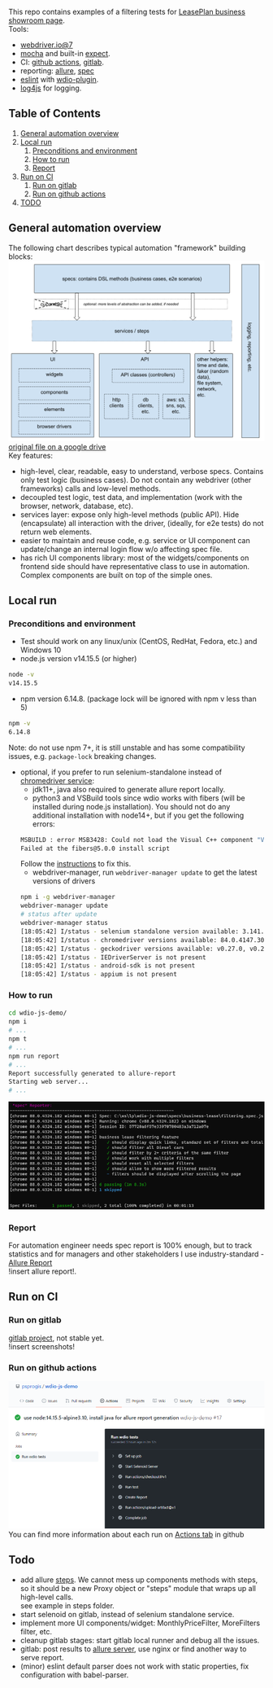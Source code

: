This repo contains examples of a filtering tests for [LeasePlan business showroom page](https://www.leaseplan.com/en-be/business/showroom/).  
Tools:
- [webdriver.io@7](https://webdriver.io/)
- [mocha](https://mochajs.org/) and built-in [expect](https://webdriver.io/docs/api/expect-webdriverio/).
- CI: [github actions](https://github.com/features/actions), [gitlab](https://gitlab.com/).
- reporting: [allure](http://allure.qatools.ru/), [spec](https://webdriver.io/docs/spec-reporter)
- [eslint](https://eslint.org/) with [wdio-plugin](https://www.npmjs.com/package/eslint-plugin-wdio).  
- [log4js](https://log4js-node.github.io/log4js-node/) for logging.

## Table of Contents
1. [General automation overview](#general-automation-overview)
2. [Local run](#local-run)
    1. [Preconditions and environment](#preconditions-and-environment)
    2. [How to run](#how-to-run)
    3. [Report](#report)   
3. [Run on CI](#run-on-ci)
    1. [Run on gitlab](#run-on-gitlab)
    2. [Run on github actions](#run-on-github-actions)
5. [TODO](#todo)

## General automation overview
The following chart describes typical automation "framework" building blocks:
![automation overview](screenshots/automation-overview.png "automation overview")
[original file on a google drive](https://docs.google.com/drawings/d/1qBoop81kclCIlnatuc5pULY_7pAlh3nD3PX2sYrv6j4/edit?usp=sharing)  
Key features:
- high-level, clear, readable, easy to understand, verbose specs. Contains only test logic (business cases). Do not contain any webdriver (other frameworks) calls and low-level methods.
- decoupled test logic, test data, and implementation (work with the browser, network, database, etc).
- services layer: expose only high-level methods (public API). Hide (encapsulate) all interaction with the driver, (ideally, for e2e tests) do not return web elements.
- easier to maintain and reuse code, e.g. service or UI component can update/change an internal login flow w/o affecting spec file.
- has rich UI components library: most of the widgets/components on frontend side should have representative class to use in automation. Complex components are built on top of the simple ones. 

## Local run
### Preconditions and environment
* Test should work on any linux/unix (CentOS, RedHat, Fedora, etc.) and Windows 10
* node.js version v14.15.5 (or higher)
```bash
node -v
v14.15.5
```
* npm version 6.14.8. (package lock will be ignored with npm v less than 5)
```bash
npm -v
6.14.8
```
Note: do not use npm 7+, it is still unstable and has some compatibility issues, e.g. `package-lock` breaking changes.
* optional, if you prefer to run selenium-standalone instead of [chromedriver service](https://webdriver.io/docs/wdio-chromedriver-service/):
    * jdk11+, java also required to generate allure report locally.
    * python3 and VSBuild tools since wdio works with fibers (will be installed during node.js installation). You should not do any additional installation with node14+, but if you get the following errors:
    ```bash
    MSBUILD : error MSB3428: Could not load the Visual C++ component "VCBuild.exe". To fix this, 1) install the .NET Framework 2.0 SDK, 2) install Microsoft Visual Studio 2005 or 3) add the location of the component to the system path if it is installed elsewhere.
    Failed at the fibers@5.0.0 install script
    ```
    Follow the [instructions](https://github.com/nodejs/node-gyp#on-unix) to fix this.
    * webdriver-manager,
    run `webdriver-manager update` to get the latest versions of drivers
    ```bash
    npm i -g webdriver-manager
    webdriver-manager update
    # status after update
    webdriver-manager status
    [18:05:42] I/status - selenium standalone version available: 3.141.59 [last]
    [18:05:42] I/status - chromedriver versions available: 84.0.4147.30, 85.0.4183.87, 86.0.4240.22, 87.0.4280.88, 88.0.4324.96 [last]
    [18:05:42] I/status - geckodriver versions available: v0.27.0, v0.29.0 [last]
    [18:05:42] I/status - IEDriverServer is not present
    [18:05:42] I/status - android-sdk is not present
    [18:05:42] I/status - appium is not present
    ```

### How to run
```bash
cd wdio-js-demo/
npm i
# ...
npm t
# ...
npm run report
# ...
Report successfully generated to allure-report
Starting web server...
# ...
```
![local run](screenshots/local-run.png "local run")
### Report
For automation engineer needs spec report is 100% enough, but to track statistics and for managers and other stakeholders I use industry-standard - [Allure Report](https://demo.qameta.io/allure/)  
!insert allure report!.

## Run on CI
### Run on gitlab
[gitlab project](https://gitlab.com/psprogis/wdio-js-demo), not stable yet.  
!insert screenshots!

### Run on github actions
![github-actions](screenshots/github-actions-run.png "github actions")
You can find more information about each run on [Actions tab](https://github.com/psprogis/wdio-js-demo/actions) in github

## Todo
- add allure [steps](https://webdriver.io/docs/allure-reporter).
  We cannot mess up components methods with steps, so it should be a new Proxy object or "steps" module that wraps up all high-level calls.  
  see example in steps folder.
- start selenoid on gitlab, instead of selenium standalone service.
- implement more UI components/widget: MonthlyPriceFilter, MoreFilters filter, etc.
- cleanup gitlab stages: start gitlab local runner and debug all the issues.
- gitlab: post results to [allure server](https://github.com/kochetkov-ma/allure-server), use nginx or find another way to serve report.  
- (minor) eslint default parser does not work with static properties, fix configuration with babel-parser.
